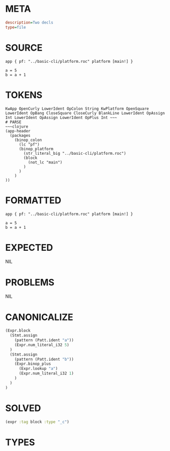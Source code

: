 # META
~~~ini
description=Two decls
type=file
~~~
# SOURCE
~~~roc
app { pf: "../basic-cli/platform.roc" platform [main!] }

a = 5
b = a + 1
~~~
# TOKENS
~~~text
KwApp OpenCurly LowerIdent OpColon String KwPlatform OpenSquare LowerIdent OpBang CloseSquare CloseCurly BlankLine LowerIdent OpAssign Int LowerIdent OpAssign LowerIdent OpPlus Int ~~~
# PARSE
~~~clojure
(app-header
  (packages
    (binop_colon
      (lc "pf")
      (binop_platform
        (str_literal_big "../basic-cli/platform.roc")
        (block
          (not_lc "main")
        )
      )
    )
))
~~~
# FORMATTED
~~~roc
app { pf: "../basic-cli/platform.roc" platform [main!] }

a = 5
b = a + 1
~~~
# EXPECTED
NIL
# PROBLEMS
NIL
# CANONICALIZE
~~~clojure
(Expr.block
  (Stmt.assign
    (pattern (Patt.ident "a"))
    (Expr.num_literal_i32 5)
  )
  (Stmt.assign
    (pattern (Patt.ident "b"))
    (Expr.binop_plus
      (Expr.lookup "a")
      (Expr.num_literal_i32 1)
    )
  )
)
~~~
# SOLVED
~~~clojure
(expr :tag block :type "_c")
~~~
# TYPES
~~~roc
~~~
